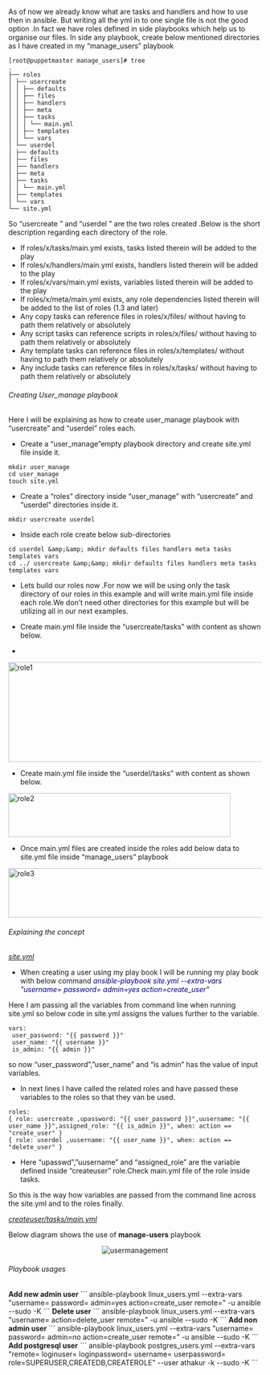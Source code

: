 As of now we already know what are tasks and handlers and how to use then in ansible. But writing all the yml in to one single file is not the good option .In fact we have roles defined in side playbooks which help us to organise our files.
In side any playbook, create below mentioned directories as I have created in my “manage_users” playbook
```
[root@puppetmaster manage_users]# tree
.
├── roles
│ ├── usercreate
│ │ ├── defaults
│ │ ├── files
│ │ ├── handlers
│ │ ├── meta
│ │ ├── tasks
│ │ │ └── main.yml
│ │ ├── templates
│ │ └── vars
│ └── userdel
│ ├── defaults
│ ├── files
│ ├── handlers
│ ├── meta
│ ├── tasks
│ │ └── main.yml
│ ├── templates
│ └── vars
└── site.yml
```
So “usercreate ” and “userdel ” are the two roles created .Below is the short description regarding each directory of the role.<br>
- If roles/x/tasks/main.yml exists, tasks listed therein will be added to the play
- If roles/x/handlers/main.yml exists, handlers listed therein will be added to the play
- If roles/x/vars/main.yml exists, variables listed therein will be added to the play
- If roles/x/meta/main.yml exists, any role dependencies listed therein will be added to the list of roles (1.3 and later)
- Any copy tasks can reference files in roles/x/files/ without having to path them relatively or absolutely
- Any script tasks can reference scripts in roles/x/files/ without having to path them relatively or absolutely
- Any template tasks can reference files in roles/x/templates/ without having to path them relatively or absolutely
- Any include tasks can reference files in roles/x/tasks/ without having to path them relatively or absolutely

<h6>Creating User_manage playbook</h6>

Here I will be explaining as how to create user_manage playbook with “usercreate” and “userdel” roles each.

- Create a “user_manage”empty playbook directory and create site.yml file inside it.
```
mkdir user_manage
cd user_manage
touch site.yml
```
- Create a “roles” directory inside “user_manage” with “usercreate” and “userdel” directories inside it.
```
mkdir usercreate userdel
```
- Inside each role create below sub-directories
```
cd userdel &amp;&amp; mkdir defaults files handlers meta tasks templates vars
cd ../ usercreate &amp;&amp; mkdir defaults files handlers meta tasks templates vars
```
- Lets build our roles now .For now we will be using only the task directory of our roles in this example and will write main.yml file inside each role.We don’t need other directories for this example but will be utilizing all in our next examples.

- Create main.yml file inside the “usercreate/tasks” with content as shown below.
-
<a href="https://thinkingmonster.files.wordpress.com/2015/04/role1.png"><img class=" size-full wp-image-432 aligncenter" src="https://thinkingmonster.files.wordpress.com/2015/04/role1.png" alt="role1" width="529" height="198" /></a>
- Create main.yml file inside the “userdel/tasks” with content as shown below.

<a href="https://thinkingmonster.files.wordpress.com/2015/04/role2.png"><img class=" size-full wp-image-433 aligncenter" src="https://thinkingmonster.files.wordpress.com/2015/04/role2.png" alt="role2" width="442" height="87" /></a>

- Once main.yml files are created inside the roles add below data to site.yml file inside “manage_users” playbook

<a href="https://thinkingmonster.files.wordpress.com/2015/04/role3.png"><img class=" size-full wp-image-434 aligncenter" src="https://thinkingmonster.files.wordpress.com/2015/04/role3.png" alt="role3" width="529" height="98" /></a>

<h6>Explaining the concept</h6>
<span style="text-decoration: underline;"><em>site.yml</em></span>

- When creating a user using my play book I will be running my play book with below command
<span style="color: #000080;"><em>ansible-playbook site.yml --extra-vars "username= password= admin=yes action=create_user"</em></span>

Here I am passing all the variables from command line when running site.yml so below code in site.yml assigns the values further to the variable.<br>

```
vars:
 user_password: "{{ password }}"
 user_name: "{{ username }}"
 is_admin: "{{ admin }}"
```
so now “user_password”,”user_name” and “is admin” has the value of input variables.

- In next lines I have called the related roles and have passed these variables to the roles so that they van be used.
```
roles:
{ role: usercreate ,upassword: "{{ user_password }}",uusername: "{{ user_name }}",assigned_role: "{{ is_admin }}", when: action == "create_user" }
{ role: userdel ,uusername: "{{ user_name }}", when: action == "delete_user" }
```
- Here “upasswd”,”uusername” and “assigned_role” are the variable defined inside “createuser” role.Check main.yml file of the role inside tasks.

So this is the way how variables are passed from the command line across the site.yml and to the roles finally.

<span style="text-decoration: underline;"><em>createuser/tasks/main.yml</em></span>


Below diagram shows the use of <b>manage-users</b> playbook
<div align="center"> <img src="https://github.com/thinkingmonster/ansible/blob/master/usermanagement.png" alt="usermanagement"></div> 

<h6>Playbook usages</h6>
<b>Add new admin user</b>
```
ansible-playbook linux_users.yml --extra-vars "username=<username>  password=<password> admin=yes action=create_user remote=<environment logical group|single host>" -u ansible --sudo  -K
```
<b>Delete user</b>
```
ansible-playbook linux_users.yml --extra-vars "username=<username> action=delete_user remote=<environment logical group|single host>" -u ansible --sudo  -K
```
<b>Add non admin user</b>
```
ansible-playbook linux_users.yml --extra-vars "username=<username>  password=<password> admin=no action=create_user remote=<environment logical group|single host>" -u ansible --sudo  -K
```
<b>Add postgresql  user</b>
```
ansible-playbook postgres_users.yml --extra-vars "remote=<environment logical group|single host> loginuser=<User (role) used to authenticate with PostgreSQL> loginpassword=<Password used to authenticate with PostgreSQL> username=<user you want to create> userpassword=<password for user you are going to create> role=SUPERUSER,CREATEDB,CREATEROLE" --user athakur -k --sudo -K
```
